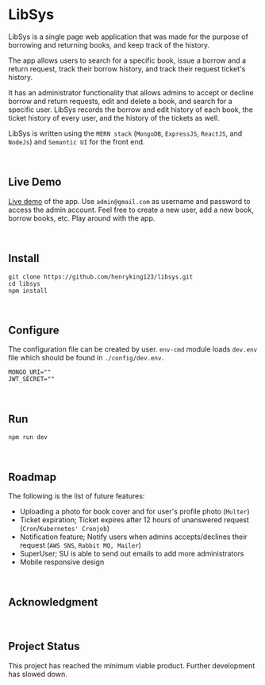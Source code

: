 # LibSys
LibSys is a single page web application that was made for the purpose of borrowing and returning books, and keep track of the history.

The app allows users to search for a specific book, issue a borrow and a return request, track their borrow history, and track their request ticket's history.

It has an administrator functionality that allows admins to accept or decline borrow and return requests, edit and delete a book, and search for a specific user. LibSys records the borrow and edit history of each book, the ticket history of every user, and the history of the tickets as well. 

LibSys is written using the `MERN stack` (`MongoDB`, `ExpressJS`, `ReactJS`, and `NodeJs`) and `Semantic UI` for the front end.

<br>

## Live Demo
[Live demo](joshking-libsys.herokuapp.com) of the app. Use `admin@gmail.com` as username and password to access the admin account. Feel free to create a new user, add a new book, borrow books, etc. Play around with the app.

<br>

## Install

```
git clone https://github.com/henryking123/libsys.git
cd libsys
npm install
```

<br>

## Configure
The configuration file can be created by user. `env-cmd` module loads `dev.env` file which should be found in `./config/dev.env`.
```
MONGO_URI=""
JWT_SECRET=""
```

<br>

## Run
```
npm run dev
```

<br>

## Roadmap
The following is the list of future features:
* Uploading a photo for book cover and for user's profile photo (`Multer`)
* Ticket expiration; Ticket expires after 12 hours of unanswered request (`Cron`/`Kubernetes' Cronjob`)
* Notification feature; Notify users when admins accepts/declines their request (`AWS SNS`, `Rabbit MQ, Mailer`)
* SuperUser; SU is able to send out emails to add more administrators
* Mobile responsive design

<br>

## Acknowledgment

<br>

## Project Status
This project has reached the minimum viable product. Further development has slowed down. 

